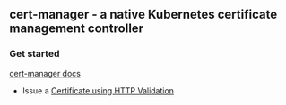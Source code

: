 ## cert-manager - a native Kubernetes certificate management controller

### Get started

[cert-manager docs](https://cert-manager.io/docs/)

* Issue a [Certificate using HTTP Validation](https://cert-manager.io/docs/tutorials/acme/http-validation/)
